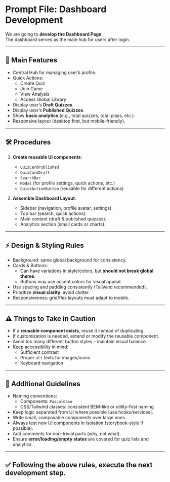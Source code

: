 # Prompt File: Dashboard Development

We are going to **develop the Dashboard Page**.  
The dashboard serves as the main hub for users after login.

---

## 🎯 Main Features

- Central Hub for managing user’s profile.
- Quick Actions:
  - Create Quiz
  - Join Game
  - View Analysis
  - Access Global Library
- Display user’s **Draft Quizzes**.
- Display user’s **Published Quizzes**.
- Show **basic analytics** (e.g., total quizzes, total plays, etc.).
- Responsive layout (desktop first, but mobile-friendly).

---

## 🛠 Procedures

1. **Create reusable UI components**:
   - `QuizCardPublished`
   - `QuizCardDraft`
   - `SearchBar`
   - `Modal` (for profile settings, quick actions, etc.)
   - `QuickActionButton` (reusable for different actions)

2. **Assemble Dashboard Layout**:
   - Sidebar (navigation, profile avatar, settings).
   - Top bar (search, quick actions).
   - Main content (draft & published quizzes).
   - Analytics section (small cards or charts).

---

## ⚡ Design & Styling Rules

- Background: same global background for consistency.
- Cards & Buttons:
  - Can have variations in style/colors, but **should not break global theme**.
  - Buttons may use accent colors for visual appeal.
- Use spacing and padding consistently (Tailwind recommended).
- Prioritize **visual clarity**: avoid clutter.
- Responsiveness: grid/flex layouts must adapt to mobile.

---

## ⚠️ Things to Take in Caution

- If a **reusable component exists**, reuse it instead of duplicating.
- If customization is needed, extend or modify the reusable component.
- Avoid too many different button styles – maintain visual balance.
- Keep accessibility in mind:
  - Sufficient contrast
  - Proper `alt` texts for images/icons
  - Keyboard navigation

---

## 📐 Additional Guidelines

- Naming conventions:
  - Components: `PascalCase`
  - CSS/Tailwind classes: consistent BEM-like or utility-first naming
- Keep logic separated from UI where possible (use hooks/services).
- Write small, composable components over large ones.
- Always test new UI components in isolation (storybook-style if possible).
- Add comments for non-trivial parts (why, not what).
- Ensure **error/loading/empty states** are covered for quiz lists and analytics.

---

## ✅ Following the above rules, **execute the next development step**.
